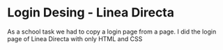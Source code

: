# Login Desing - Linea Directa

As a school task we had to copy a login page from a page. I did the login page of Linea Directa with only HTML and CSS
